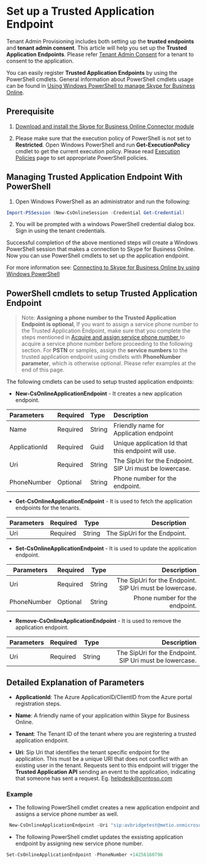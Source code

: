 # Set up a Trusted Application Endpoint 

Tenant Admin Provisioning includes both setting up the **trusted endpoints** and **tenant admin consent**. This article will   help you set up  the **Trusted Application Endpoints**. 
Please refer [Tenant Admin Consent](./TenantAdminConsent.md) for a tenant to consent to the application.

You can easily register **Trusted Application Endpoints** by using the PowerShell cmdlets.
General information about PowerShell cmdlets usage can be found in [Using Windows PowerShell to manage Skype for Business Online](https://technet.microsoft.com/en-us/library/dn362831.aspx). 

## Prerequisite

1. [Download and install the Skype for Business Online Connector module](http://go.microsoft.com/fwlink/?LinkId=294688)

2. Please make sure that the execution policy of PowerShell is not set to **Restricted**. Open Windows PowerShell and run **Get-ExecutionPolicy** cmdlet to get the current execution policy. Please read [Execution Policies](https://msdn.microsoft.com/en-us/powershell/reference/5.1/microsoft.powershell.core/about/about_execution_policies) page to set appropriate PowerShell policies. 

## Managing Trusted Application Endpoint With PowerShell

1. Open Windows PowerShell as an administrator and run the following:

```PowerShell
Import-PSSession (New-CsOnlineSession -Credential Get-Credential)
```
2. You will be prompted with a windows PowerShell credential dialog box. Sign in using the tenant credentials. 

Successful completion of the above mentioned steps will create a Windows PowerShell session that makes a connection to Skype for Business Online. Now you can use PowerShell cmdlets to set up the application endpoint. 

For more information see: [Connecting to Skype for Business Online by using Windows PowerShell](https://technet.microsoft.com/en-us/library/dn362795.aspx)

## PowerShell cmdlets to setup Trusted Application Endpoint

>Note: **Assigning a phone number to the Trusted Application Endpoint is optional**, If you want to assign a service phone number to the Trusted Application Endpoint,  make sure that you complete the steps mentioned in [ Acquire and assign service phone number
 ](./AssignServiceNumber.md) to acquire a service phone number before proceeding to the following section. 
For **PSTN** or samples, assign the **service numbers** to the trusted application endpoint using cmdlets with **PhoneNumber parameter**, which is otherwise optional. Please refer examples at the end of this page. 

 The following cmdlets can be used to setup trusted application endpoints:

- **New-CsOnlineApplicationEndpoint** - It creates a new application endpoint.


|**Parameters**|**Required**|**Type**|**Description**|
|:-----|:-----|:-----|:-----|
|Name|Required|String|Friendly name for Application endpoint|
|ApplicationId|Required|Guid|Unique application Id that this endpoint will use.|
|Uri|Required|String|The SipUri for the Endpoint. SIP Uri must be lowercase.|
|PhoneNumber|Optional|String|Phone number for the endpoint.|


- **Get-CsOnlineApplicationEndpoint** - It is used to fetch the application endpoints for the tenants.

| Parameters     | Required | Type   | Description                                       |
| ---------------|:---------|:------:| -------------------------------------------------:|
| Uri           | Required | String | The SipUri for the Endpoint.        |

- **Set-CsOnlineApplicationEndpoint** - It is used to update the application endpoint.

| Parameters     | Required | Type   | Description                                       |
| ---------------|:---------|:------:| -------------------------------------------------:|
| Uri            | Required | String | The SipUri for the Endpoint. SIP Uri must be lowercase. |
| PhoneNumber    | Optional | String |    Phone number for the endpoint.    |

- **Remove-CsOnlineApplicationEndpoint** - It is used to remove the application endpoint.

| Parameters     | Required | Type   | Description                                       |
| ---------------|:---------|:------:| -------------------------------------------------:|
| Uri            | Required | String | The SipUri for the Endpoint. SIP Uri must be lowercase.        |

## Detailed Explanation of Parameters

- **ApplicationId**: The Azure ApplicationID/ClientID from the Azure portal registration steps.

- **Name**: A friendly name of your application within Skype for Business Online.

- **Tenant**: The Tenant ID of the tenant where you are registering a trusted application endpoint.

- **Uri**: Sip Uri that identifies the tenant specific endpoint for the application. This must be a unique URI that does not conflict with an existing user in the tenant. Requests sent to this endpoint will trigger the **Trusted Application API** sending an event to the application, indicating that someone has sent a request. Eg. helpdesk@contoso.com


### Example

- The following PowerShell cmdlet creates a new application endpoint and assigns a service phone number as well.

```PowerShell
 New-CsOnlineApplicationEndpoint -Uri "sip:avbridgetest@metio.onmicrosoft.com" -ApplicationId "8f851ab7-e245-4ec2-ac8f-7db14cc8fcf7" -Name "AVBridgeTest" -PhoneNumber +14256160796
```
- The following PowerShell cmdlet updates the exsisting application endpoint by assigning new service phone number.

```PowerShell
Set-CsOnlineApplicationEndpoint -PhoneNumber +14256160796
  ```